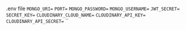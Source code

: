 .env file
``
MONGO_URI=
``
``
PORT=
``
``
MONGO_PASSWORD=
``
``
MONGO_USERNAME=
``
``
JWT_SECRET=
``
``
SECRET_KEY=
``
``
CLOUDINARY_CLOUD_NAME=
``
``
CLOUDINARY_API_KEY=
``
``
CLOUDINARY_API_SECRET=
``
``
